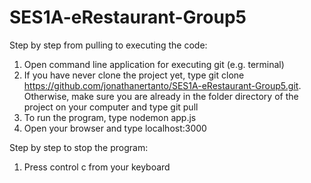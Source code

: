 # SES1A-eRestaurant-Group5

Step by step from pulling to executing the code:
1. Open command line application for executing git (e.g. terminal)
2. If you have never clone the project yet, type git clone https://github.com/jonathanertanto/SES1A-eRestaurant-Group5.git.
    Otherwise, make sure you are already in the folder directory of the project on your computer and type git pull
3. To run the program, type nodemon app.js
4. Open your browser and type localhost:3000

Step by step to stop the program:
1. Press control c from your keyboard
